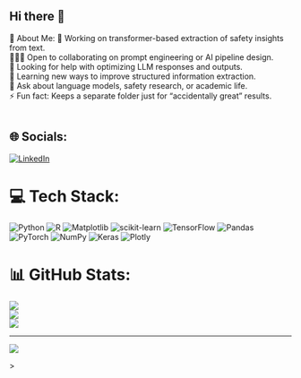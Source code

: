 ## Hi there 👋

💫 About Me:
🔭 Working on transformer-based extraction of safety insights from text.<br>🧑‍🤝‍🧑 Open to collaborating on prompt engineering or AI pipeline design.<br>🤝 Looking for help with optimizing LLM responses and outputs.<br>🌱 Learning new ways to improve structured information extraction.<br>💬 Ask about language models, safety research, or academic life.<br>⚡ Fun fact: Keeps a separate folder just for “accidentally great” results.<br><br>


## 🌐 Socials:
[![LinkedIn](https://img.shields.io/badge/LinkedIn-%230077B5.svg?logo=linkedin&logoColor=white)](https://linkedin.com/in/unmesaray) 

# 💻 Tech Stack:
![Python](https://img.shields.io/badge/python-3670A0?style=for-the-badge&logo=python&logoColor=ffdd54) ![R](https://img.shields.io/badge/r-%23276DC3.svg?style=for-the-badge&logo=r&logoColor=white) ![Matplotlib](https://img.shields.io/badge/Matplotlib-%23ffffff.svg?style=for-the-badge&logo=Matplotlib&logoColor=black) ![scikit-learn](https://img.shields.io/badge/scikit--learn-%23F7931E.svg?style=for-the-badge&logo=scikit-learn&logoColor=white) ![TensorFlow](https://img.shields.io/badge/TensorFlow-%23FF6F00.svg?style=for-the-badge&logo=TensorFlow&logoColor=white) ![Pandas](https://img.shields.io/badge/pandas-%23150458.svg?style=for-the-badge&logo=pandas&logoColor=white) ![PyTorch](https://img.shields.io/badge/PyTorch-%23EE4C2C.svg?style=for-the-badge&logo=PyTorch&logoColor=white) ![NumPy](https://img.shields.io/badge/numpy-%23013243.svg?style=for-the-badge&logo=numpy&logoColor=white) ![Keras](https://img.shields.io/badge/Keras-%23D00000.svg?style=for-the-badge&logo=Keras&logoColor=white) ![Plotly](https://img.shields.io/badge/Plotly-%233F4F75.svg?style=for-the-badge&logo=plotly&logoColor=white)
# 📊 GitHub Stats:
![](https://github-readme-stats.vercel.app/api?username=UnmesaR&theme=dark&hide_border=false&include_all_commits=false&count_private=false)<br/>
![](https://nirzak-streak-stats.vercel.app/?user=UnmesaR&theme=dark&hide_border=false)<br/>
![](https://github-readme-stats.vercel.app/api/top-langs/?username=UnmesaR&theme=dark&hide_border=false&include_all_commits=false&count_private=false&layout=compact)

---
[![](https://visitcount.itsvg.in/api?id=UnmesaR&icon=0&color=0)](https://visitcount.itsvg.in)

<!-- Proudly created with GPRM ( https://gprm.itsvg.in ) -->>

